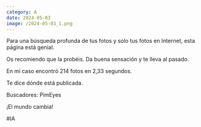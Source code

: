 ```yaml
--- 
category: A 
date: 2024-05-03 
image: /2024-05-03_1.png 
--- 
```


Para una búsqueda profunda de tus fotos y solo tus fotos en Internet, esta página está genial.

Os recomiendo que la probéis. Da buena sensación y te lleva al pasado.

En mi caso encontró 214 fotos en 2,33 segundos. 

Te dice dónde está publicada. 

Buscadores: PimEyes

¡El mundo cambia!

#IA